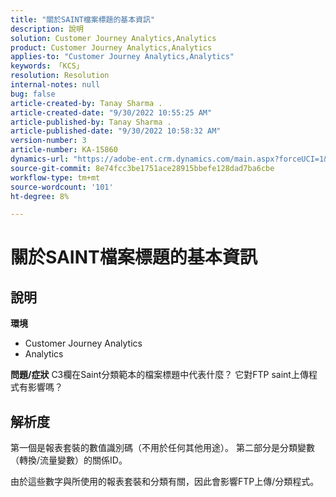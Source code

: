 ```yaml
---
title: "關於SAINT檔案標題的基本資訊"
description: 說明
solution: Customer Journey Analytics,Analytics
product: Customer Journey Analytics,Analytics
applies-to: "Customer Journey Analytics,Analytics"
keywords: 「KCS」
resolution: Resolution
internal-notes: null
bug: false
article-created-by: Tanay Sharma .
article-created-date: "9/30/2022 10:55:25 AM"
article-published-by: Tanay Sharma .
article-published-date: "9/30/2022 10:58:32 AM"
version-number: 3
article-number: KA-15860
dynamics-url: "https://adobe-ent.crm.dynamics.com/main.aspx?forceUCI=1&pagetype=entityrecord&etn=knowledgearticle&id=bbc6275e-ae40-ed11-9db1-0022480868ff"
source-git-commit: 8e74fcc3be1751ace28915bbefe128dad7ba6cbe
workflow-type: tm+mt
source-wordcount: '101'
ht-degree: 8%

---
```


# 關於SAINT檔案標題的基本資訊

## 說明

<b>環境</b>
- Customer Journey Analytics
- Analytics



<b>問題/症狀</b>
C3欄在Saint分類範本的檔案標題中代表什麼？ 它對FTP saint上傳程式有影響嗎？


## 解析度


第一個是報表套裝的數值識別碼（不用於任何其他用途）。 第二部分是分類變數（轉換/流量變數）的關係ID。

由於這些數字與所使用的報表套裝和分類有關，因此會影響FTP上傳/分類程式。
